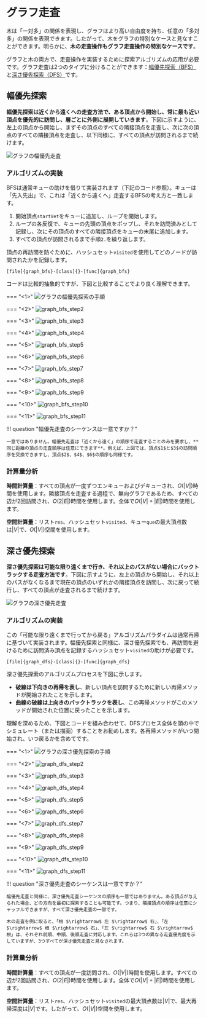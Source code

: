 # グラフ走査

木は「一対多」の関係を表現し、グラフはより高い自由度を持ち、任意の「多対多」の関係を表現できます。したがって、木をグラフの特別なケースと見なすことができます。明らかに、**木の走査操作もグラフ走査操作の特別なケースです**。

グラフと木の両方で、走査操作を実装するために探索アルゴリズムの応用が必要です。グラフ走査は2つのタイプに分けることができます：<u>幅優先探索（BFS）</u>と<u>深さ優先探索（DFS）</u>です。

## 幅優先探索

**幅優先探索は近くから遠くへの走査方法で、ある頂点から開始し、常に最も近い頂点を優先的に訪問し、層ごとに外側に展開していきます**。下図に示すように、左上の頂点から開始し、まずその頂点のすべての隣接頂点を走査し、次に次の頂点のすべての隣接頂点を走査し、以下同様に、すべての頂点が訪問されるまで続けます。

![グラフの幅優先走査](graph_traversal.assets/graph_bfs.png)

### アルゴリズムの実装

BFSは通常キューの助けを借りて実装されます（下記のコード参照）。キューは「先入先出」で、これは「近くから遠くへ」走査するBFSの考え方と一致します。

1. 開始頂点`startVet`をキューに追加し、ループを開始します。
2. ループの各反復で、キューの先頭の頂点をポップし、それを訪問済みとして記録し、次にその頂点のすべての隣接頂点をキューの末尾に追加します。
3. すべての頂点が訪問されるまで手順`2.`を繰り返します。

頂点の再訪問を防ぐために、ハッシュセット`visited`を使用してどのノードが訪問されたかを記録します。

```src
[file]{graph_bfs}-[class]{}-[func]{graph_bfs}
```

コードは比較的抽象的ですが、下図と比較することでより良く理解できます。

=== "<1>"
    ![グラフの幅優先探索の手順](graph_traversal.assets/graph_bfs_step1.png)

=== "<2>"
    ![graph_bfs_step2](graph_traversal.assets/graph_bfs_step2.png)

=== "<3>"
    ![graph_bfs_step3](graph_traversal.assets/graph_bfs_step3.png)

=== "<4>"
    ![graph_bfs_step4](graph_traversal.assets/graph_bfs_step4.png)

=== "<5>"
    ![graph_bfs_step5](graph_traversal.assets/graph_bfs_step5.png)

=== "<6>"
    ![graph_bfs_step6](graph_traversal.assets/graph_bfs_step6.png)

=== "<7>"
    ![graph_bfs_step7](graph_traversal.assets/graph_bfs_step7.png)

=== "<8>"
    ![graph_bfs_step8](graph_traversal.assets/graph_bfs_step8.png)

=== "<9>"
    ![graph_bfs_step9](graph_traversal.assets/graph_bfs_step9.png)

=== "<10>"
    ![graph_bfs_step10](graph_traversal.assets/graph_bfs_step10.png)

=== "<11>"
    ![graph_bfs_step11](graph_traversal.assets/graph_bfs_step11.png)

!!! question "幅優先走査のシーケンスは一意ですか？"

    一意ではありません。幅優先走査は「近くから遠く」の順序で走査することのみを要求し、**同じ距離の頂点の走査順序は任意にできます**。例えば、上図では、頂点$1$と$3$の訪問順序を交換できますし、頂点$2$、$4$、$6$の順序も同様です。

### 計算量分析

**時間計算量**：すべての頂点が一度ずつエンキューおよびデキューされ、$O(|V|)$時間を使用します。隣接頂点を走査する過程で、無向グラフであるため、すべての辺が$2$回訪問され、$O(2|E|)$時間を使用します。全体で$O(|V| + |E|)$時間を使用します。

**空間計算量**：リスト`res`、ハッシュセット`visited`、キュー`que`の最大頂点数は$|V|$で、$O(|V|)$空間を使用します。

## 深さ優先探索

**深さ優先探索は可能な限り遠くまで行き、それ以上のパスがない場合にバックトラックする走査方法です**。下図に示すように、左上の頂点から開始し、それ以上のパスがなくなるまで現在の頂点のいずれかの隣接頂点を訪問し、次に戻って続行し、すべての頂点が走査されるまで続けます。

![グラフの深さ優先走査](graph_traversal.assets/graph_dfs.png)

### アルゴリズムの実装

この「可能な限り遠くまで行ってから戻る」アルゴリズムパラダイムは通常再帰に基づいて実装されます。幅優先探索と同様に、深さ優先探索でも、再訪問を避けるために訪問済み頂点を記録するハッシュセット`visited`の助けが必要です。

```src
[file]{graph_dfs}-[class]{}-[func]{graph_dfs}
```

深さ優先探索のアルゴリズムプロセスを下図に示します。

- **破線は下向きの再帰を表し**、新しい頂点を訪問するために新しい再帰メソッドが開始されたことを示します。
- **曲線の破線は上向きのバックトラックを表し**、この再帰メソッドがこのメソッドが開始された位置に戻ったことを示します。

理解を深めるため、下図とコードを組み合わせて、DFSプロセス全体を頭の中でシミュレート（または描画）することをお勧めします。各再帰メソッドがいつ開始され、いつ戻るかを含めてです。

=== "<1>"
    ![グラフの深さ優先探索の手順](graph_traversal.assets/graph_dfs_step1.png)

=== "<2>"
    ![graph_dfs_step2](graph_traversal.assets/graph_dfs_step2.png)

=== "<3>"
    ![graph_dfs_step3](graph_traversal.assets/graph_dfs_step3.png)

=== "<4>"
    ![graph_dfs_step4](graph_traversal.assets/graph_dfs_step4.png)

=== "<5>"
    ![graph_dfs_step5](graph_traversal.assets/graph_dfs_step5.png)

=== "<6>"
    ![graph_dfs_step6](graph_traversal.assets/graph_dfs_step6.png)

=== "<7>"
    ![graph_dfs_step7](graph_traversal.assets/graph_dfs_step7.png)

=== "<8>"
    ![graph_dfs_step8](graph_traversal.assets/graph_dfs_step8.png)

=== "<9>"
    ![graph_dfs_step9](graph_traversal.assets/graph_dfs_step9.png)

=== "<10>"
    ![graph_dfs_step10](graph_traversal.assets/graph_dfs_step10.png)

=== "<11>"
    ![graph_dfs_step11](graph_traversal.assets/graph_dfs_step11.png)

!!! question "深さ優先走査のシーケンスは一意ですか？"

    幅優先走査と同様に、深さ優先走査シーケンスの順序も一意ではありません。ある頂点が与えられた場合、どの方向を最初に探索することも可能です。つまり、隣接頂点の順序は任意にシャッフルできますが、すべて深さ優先走査の一部です。

    木の走査を例に取ると、「根 $\rightarrow$ 左 $\rightarrow$ 右」、「左 $\rightarrow$ 根 $\rightarrow$ 右」、「左 $\rightarrow$ 右 $\rightarrow$ 根」は、それぞれ前順、中順、後順走査に対応します。これらは3つの異なる走査優先度を示していますが、3つすべてが深さ優先走査と見なされます。

### 計算量分析

**時間計算量**：すべての頂点が一度訪問され、$O(|V|)$時間を使用します。すべての辺が2回訪問され、$O(2|E|)$時間を使用します。全体で$O(|V| + |E|)$時間を使用します。

**空間計算量**：リスト`res`、ハッシュセット`visited`の最大頂点数は$|V|$で、最大再帰深度は$|V|$です。したがって、$O(|V|)$空間を使用します。
